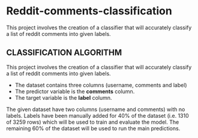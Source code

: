 # Reddit-comments-classification
This project involves the creation of a classifier that will accurately classify a list of reddit comments into given labels.
## CLASSIFICATION ALGORITHM

This project involves the creation of a classifier that will accurately classify a list of reddit comments into given labels.

* The dataset contains three columns (username, comments and label)
* The predictor variable is the **comments** column.
* The target variable is the **label** column.

The given dataset have two columns (username and comments) with no labels.
Labels have been manually added for 40% of the dataset (i.e. 1310 of 3259 rows) which will be used to train and evaluate the model.
The remaining 60% of the dataset will be used to run the main predictions.
